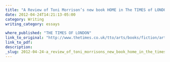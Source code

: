 ```yaml
---
title: "A Review of Toni Morrison’s new book HOME in The TIMES of LONDON"
date: 2012-04-24T14:21:13-05:00
category: Writing
writing_category: essays

where_published: "THE TIMES OF LONDON"
link_to_original: "http://www.thetimes.co.uk/tto/arts/books/fiction/article3386800.ece"
link_to_pdf:
description:
_slug: 2012-04-24-a_review_of_toni_morrisons_new_book_home_in_the_times_of_london
---
```

